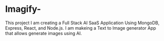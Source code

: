 # Imagify-


This project  I am creating a Full Stack AI SaaS Application Using MongoDB, Express, React, and Node.js. I am makeing  a Text to Image generator App that allows generate images using AI. 
